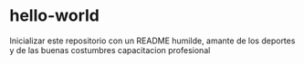 # hello-world
Inicializar este repositorio con un README
humilde, amante de los deportes y de las buenas costumbres
capacitacion profesional
